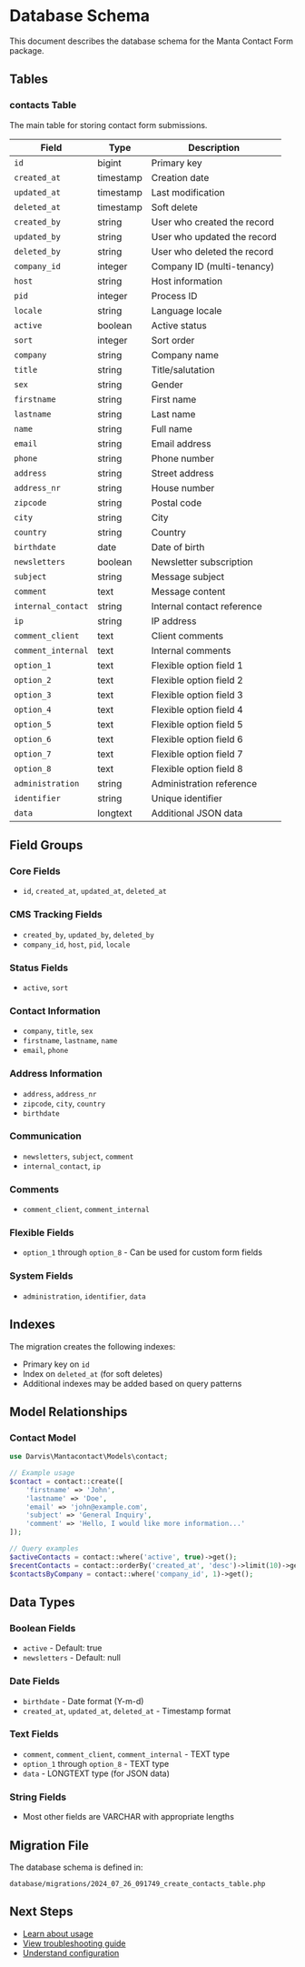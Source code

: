# Database Schema

This document describes the database schema for the Manta Contact Form package.

## Tables

### contacts Table

The main table for storing contact form submissions.

| Field              | Type      | Description                 |
| ------------------ | --------- | --------------------------- |
| `id`               | bigint    | Primary key                 |
| `created_at`       | timestamp | Creation date               |
| `updated_at`       | timestamp | Last modification           |
| `deleted_at`       | timestamp | Soft delete                 |
| `created_by`       | string    | User who created the record |
| `updated_by`       | string    | User who updated the record |
| `deleted_by`       | string    | User who deleted the record |
| `company_id`       | integer   | Company ID (multi-tenancy)  |
| `host`             | string    | Host information            |
| `pid`              | integer   | Process ID                  |
| `locale`           | string    | Language locale             |
| `active`           | boolean   | Active status               |
| `sort`             | integer   | Sort order                  |
| `company`          | string    | Company name                |
| `title`            | string    | Title/salutation            |
| `sex`              | string    | Gender                      |
| `firstname`        | string    | First name                  |
| `lastname`         | string    | Last name                   |
| `name`             | string    | Full name                   |
| `email`            | string    | Email address               |
| `phone`            | string    | Phone number                |
| `address`          | string    | Street address              |
| `address_nr`       | string    | House number                |
| `zipcode`          | string    | Postal code                 |
| `city`             | string    | City                        |
| `country`          | string    | Country                     |
| `birthdate`        | date      | Date of birth               |
| `newsletters`      | boolean   | Newsletter subscription     |
| `subject`          | string    | Message subject             |
| `comment`          | text      | Message content             |
| `internal_contact` | string    | Internal contact reference  |
| `ip`               | string    | IP address                  |
| `comment_client`   | text      | Client comments             |
| `comment_internal` | text      | Internal comments           |
| `option_1`         | text      | Flexible option field 1     |
| `option_2`         | text      | Flexible option field 2     |
| `option_3`         | text      | Flexible option field 3     |
| `option_4`         | text      | Flexible option field 4     |
| `option_5`         | text      | Flexible option field 5     |
| `option_6`         | text      | Flexible option field 6     |
| `option_7`         | text      | Flexible option field 7     |
| `option_8`         | text      | Flexible option field 8     |
| `administration`   | string    | Administration reference    |
| `identifier`       | string    | Unique identifier           |
| `data`             | longtext  | Additional JSON data        |

## Field Groups

### Core Fields

- `id`, `created_at`, `updated_at`, `deleted_at`

### CMS Tracking Fields

- `created_by`, `updated_by`, `deleted_by`
- `company_id`, `host`, `pid`, `locale`

### Status Fields

- `active`, `sort`

### Contact Information

- `company`, `title`, `sex`
- `firstname`, `lastname`, `name`
- `email`, `phone`

### Address Information

- `address`, `address_nr`
- `zipcode`, `city`, `country`
- `birthdate`

### Communication

- `newsletters`, `subject`, `comment`
- `internal_contact`, `ip`

### Comments

- `comment_client`, `comment_internal`

### Flexible Fields

- `option_1` through `option_8` - Can be used for custom form fields

### System Fields

- `administration`, `identifier`, `data`

## Indexes

The migration creates the following indexes:

- Primary key on `id`
- Index on `deleted_at` (for soft deletes)
- Additional indexes may be added based on query patterns

## Model Relationships

### Contact Model

```php
use Darvis\Mantacontact\Models\contact;

// Example usage
$contact = contact::create([
    'firstname' => 'John',
    'lastname' => 'Doe',
    'email' => 'john@example.com',
    'subject' => 'General Inquiry',
    'comment' => 'Hello, I would like more information...'
]);

// Query examples
$activeContacts = contact::where('active', true)->get();
$recentContacts = contact::orderBy('created_at', 'desc')->limit(10)->get();
$contactsByCompany = contact::where('company_id', 1)->get();
```

## Data Types

### Boolean Fields

- `active` - Default: true
- `newsletters` - Default: null

### Date Fields

- `birthdate` - Date format (Y-m-d)
- `created_at`, `updated_at`, `deleted_at` - Timestamp format

### Text Fields

- `comment`, `comment_client`, `comment_internal` - TEXT type
- `option_1` through `option_8` - TEXT type
- `data` - LONGTEXT type (for JSON data)

### String Fields

- Most other fields are VARCHAR with appropriate lengths

## Migration File

The database schema is defined in:

```
database/migrations/2024_07_26_091749_create_contacts_table.php
```

## Next Steps

- [Learn about usage](usage.md)
- [View troubleshooting guide](troubleshooting.md)
- [Understand configuration](configuration.md)
